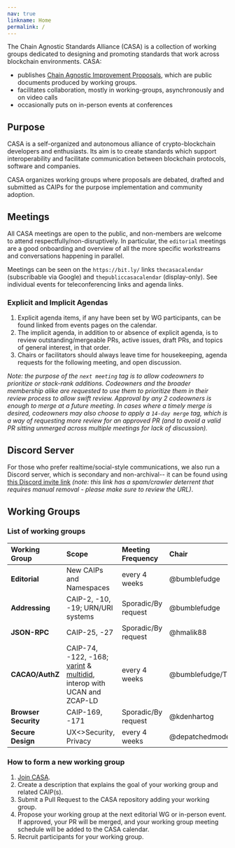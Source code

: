 ```yaml
---
nav: true
linkname: Home
permalink: /
---
```


The Chain Agnostic Standards Alliance (CASA) is a collection of working groups dedicated to designing and promoting standards that work across blockchain environments. CASA:
* publishes [Chain Agnostic Improvement Proposals](https://github.com/ChainAgnostic/CAIPs), which are public documents produced by working groups.
* facilitates collaboration, mostly in working-groups, asynchronously and on video calls
* occasionally puts on in-person events at conferences

## **Purpose**

CASA is a self-organized and autonomous alliance of crypto-blockchain developers and enthusiasts. Its aim is to create standards which support interoperability and facilitate communication between blockchain protocols, software and companies.

CASA organizes working groups where proposals are debated, drafted and submitted as CAIPs for the purpose implementation and community adoption.

## **Meetings**

All CASA meetings are open to the public, and non-members are welcome to attend respectfully/non-disruptively.  In particular, the `editorial` meetings are a good onboarding and overview of all the more specific workstreams and conversations happening in parallel.

Meetings can be seen on the `https://bit.ly/` links `thecasacalendar` (subscribable via Google) and `thepubliccasacalendar` (display-only).  See individual events for teleconferencing links and agenda links.

### **Explicit and Implicit Agendas**

1. Explicit agenda items, if any have been set by WG participants, can be found linked from events pages on the calendar.
1. The implicit agenda, in addition to or absence of explicit agenda, is to review outstanding/mergeable PRs, active issues, draft PRs, and topics of general interest, in that order.  
1. Chairs or facilitators should always leave time for housekeeping, agenda requests for the following meeting, and open discussion.

*Note: the purpose of the `next meeting` tag is to allow codeowners to prioritize or stack-rank additions. Codeowners and the broader membership alike are requested to use them to prioritize them in their review process to allow swift review. Approval by any 2 codeowners is enough to merge at a future meeting. In cases where a timely merge is desired, codeowners may also choose to apply a `14-day merge` tag, which is a way of requesting more review for an approved PR (and to avoid a valid PR sitting unmerged across multiple meetings for lack of discussion).*

## **Discord Server**

For those who prefer realtime/social-style communications, we also run a Discord server, which is secondary and non-archival-- it can be found using [this Discord invite link](https://discord.gg/-remove-this-KxqKHppC39) _(note: this link has a spam/crawler deterrent that requires manual removal - please make sure to review the URL)_.

## **Working Groups**

### **List of working groups**

| Working Group | Scope | Meeting Frequency | Chair |
| :------------ | :----- | :----- | :----- |
| **Editorial** | New CAIPs and Namespaces | every 4 weeks | @bumblefudge |
| **Addressing** | CAIP-2, -10, -19; URN/URI systems | Sporadic/By request | @bumblefudge |
| **JSON-RPC**  | CAIP-25, -27 | Sporadic/By request | @hmalik88 |
| **CACAO/AuthZ** | CAIP-74, -122, -168; [varint]() & [multidid](), interop with UCAN and ZCAP-LD | every 4 weeks | @bumblefudge/TBD | 
| **Browser Security** | CAIP-169, -171 | Sporadic/By request | @kdenhartog |
| **Secure Design** | UX<>Security, Privacy | every 4 weeks | @depatchedmode | 

### **How to form a new working group**

1. [Join CASA](./MEMBERS.md#join-casa).
2. Create a description that explains the goal of your working group and related CAIP(s).
3. Submit a Pull Request to the CASA repository adding your working group.
4. Propose your working group at the next editorial WG or in-person event. If approved, your PR will be merged, and your working group meeting schedule will be added to the CASA calendar.
5. Recruit participants for your working group.


